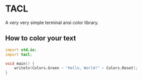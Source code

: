 # TACL
A very very simple terminal ansi color library.

## How to color your text
```d
import std.io;
import tacl;

void main() {
    writeln(Colors.Green ~ "Hello, World!" ~ Colors.Reset);
}
```
